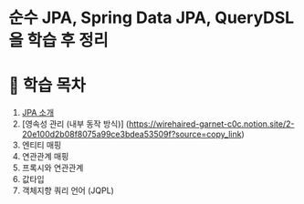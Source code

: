 # 순수 JPA, Spring Data JPA, QueryDSL을 학습 후 정리

# 📄 학습 목차
1. [JPA 소개](https://wirehaired-garnet-c0c.notion.site/1-JPA-20d100d2b08f8162b4a8da37122be9fb?source=copy_link)
2. [영속성 관리 (내부 동작 방식)] (https://wirehaired-garnet-c0c.notion.site/2-20e100d2b08f8075a99ce3bdea53509f?source=copy_link)
3. 엔티티 매핑
4. 연관관계 매핑
5. 프록시와 연관관계
6. 값타입
7. 객체지향 쿼리 언어 (JQPL) 
